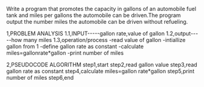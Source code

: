 Write a program that promotes the capacity in gallons of an automobile fuel tank and miles per gallons the automobile can be driven.The program output the number miles the automobile can be driven without refueling.


1,PROBLEM ANALYSIS
1.1,INPUT-----gallon rate,value of gallon
1.2,output-----how many miles
1.3,operation/process
      -read value of gallon
      -intiallize gallon from 1
      -define gallon rate as constant
      -calculate miles=gallonrate*gallon
      -print number of miles

      
2,PSEUDOCODE ALGORITHM
step1,start
step2,read gallon value
step3,read gallon rate as constant
step4,calculate miles=gallon rate*gallon
step5,print number of miles
step6,end
